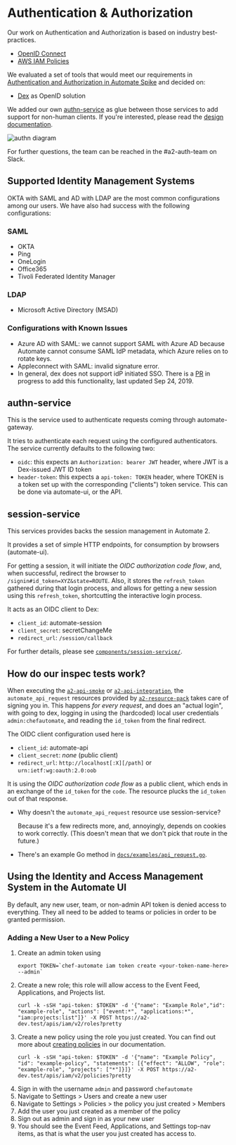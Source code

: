 # Authentication & Authorization

Our work on Authentication and Authorization is based on industry best-practices.

- [OpenID Connect](http://openid.net/connect/)
- [AWS IAM Policies](http://docs.aws.amazon.com/IAM/latest/UserGuide/access_policies.html)

We evaluated a set of tools that would meet our requirements in [Authentication and Authorization in Automate Spike](https://github.com/chef/aaa-spike) and decided on:

- [Dex](https://github.com/coreos/dex) as OpenID solution

We added our own [authn-service](../components/authn-service) as glue between those services to add support for non-human clients. If you're interested, please read the [design documentation](../components/authn-service/DESIGN.md).

![authn diagram](../components/authn-service/docs/images/authn_service_situation.png)

For further questions, the team can be reached in the #a2-auth-team on Slack.

## Supported Identity Management Systems

OKTA with SAML and AD with LDAP are the most common configurations among our users.
We have also had success with the following configurations:

### SAML

- OKTA
- Ping
- OneLogin
- Office365
- Tivoli Federated Identity Manager

### LDAP

- Microsoft Active Directory (MSAD)

### Configurations with Known Issues

- Azure AD with SAML: we cannot support SAML with Azure AD because Automate cannot consume SAML IdP metadata, which Azure relies on to rotate keys.
- Appleconnect with SAML: invalid signature error.
- In general, dex does not support idP initiated SSO. There is a [PR](https://github.com/dexidp/dex/pull/1514) in progress to add this functionality, last updated Sep 24, 2019.

## authn-service

This is the service used to authenticate requests coming through automate-gateway.

It tries to authenticate each request using the configured authenticators.
The service currently defaults to the following two:

- `oidc`: this expects an `Authorization: bearer JWT` header, where JWT is a Dex-issued JWT ID token
- `header-token`: this expects a `api-token: TOKEN` header, where TOKEN is a token set up
  with the corresponding ("clients") token service. This can be done via automate-ui, or the API.


## session-service

This services provides backs the session management in Automate 2.

It provides a set of simple HTTP endpoints, for consumption by browsers (automate-ui).

For getting a session, it will initiate the _OIDC authorization code flow_, and, when successful, redirect the browser to `/signin#id_token=XYZ&state=ROUTE`.
Also, it stores the `refresh_token` gathered during that login process, and allows for getting a new session using this `refresh_token`, shortcutting the interactive login process.

It acts as an OIDC client to Dex:

- `client_id`: automate-session
- `client_secret`: secretChangeMe
- `redirect_url`: `/session/callback`

For further details, please see [`components/session-service/`](../components/session-service).


## How do our inspec tests work?

When executing the [`a2-api-smoke`](../inspec/a2-api-smoke/) or
[`a2-api-integration`](../inspec/a2-api-integration/), the `automate_api_request` resources provided
by [`a2-resource-pack`](../inspec/a2-resource-pack/) takes care of signing you in.
This happens _for every request_, and does an "actual login", with going to dex, logging in using
the (hardcoded) local user credentials `admin:chefautomate`, and reading the `id_token` from the
final redirect.

The OIDC client configuration used here is

- `client_id`: automate-api
- `client_secret`: *none* (public client)
- `redirect_url`: `http://localhost[:X][/path]` or `urn:ietf:wg:oauth:2.0:oob`

It is using the _OIDC authorization code flow_ as a public client, which ends in an exchange of the `id_token` for the `code`.
The resource plucks the `id_token` out of that response.

* Why doesn't the `automate_api_request` resource use session-service?

  Because it's a few redirects more, and, annoyingly, depends on cookies to work correctly.
  (This doesn't mean that we don't pick that route in the future.)

* There's an example Go method in [`docs/examples/api_request.go`](examples/api_request.go).

## Using the Identity and Access Management System in the Automate UI
By default, any new user, team, or non-admin API token is denied access to everything. They all need to be added to teams or policies in order to be granted permission. 

### Adding a New User to a New Policy
1. Create an admin token using 
    ```
    export TOKEN=`chef-automate iam token create <your-token-name-here> --admin`
    ```
1. Create a new role; this role will allow access to the Event Feed, Applications, and Projects list.
    ```
    curl -k -sSH "api-token: $TOKEN" -d '{"name": "Example Role","id": "example-role", "actions": ["event:*", "applications:*", "iam:projects:list"]}' -X POST https://a2-dev.test/apis/iam/v2/roles?pretty
    ```
1. Create a new policy using the role you just created. You can find out more about [creating policies](https://automate.chef.io/docs/iam-v2-guide/#creating-custom-policies) in our documentation.
    ```
    curl -k -sSH "api-token: $TOKEN" -d '{"name": "Example Policy", "id": "example-policy", "statements": [{"effect": "ALLOW", "role": "example-role", "projects": ["*"]}]}' -X POST https://a2-dev.test/apis/iam/v2/policies?pretty
    ```
1. Sign in with the username `admin` and password `chefautomate`
1. Navigate to Settings > Users and create a new user
1. Navigate to Settings > Policies > the policy you just created > Members
1. Add the user you just created as a member of the policy
1. Sign out as admin and sign in as your new user
1. You should see the Event Feed, Applications, and Settings top-nav items, as that is what the user you just created has access to.
